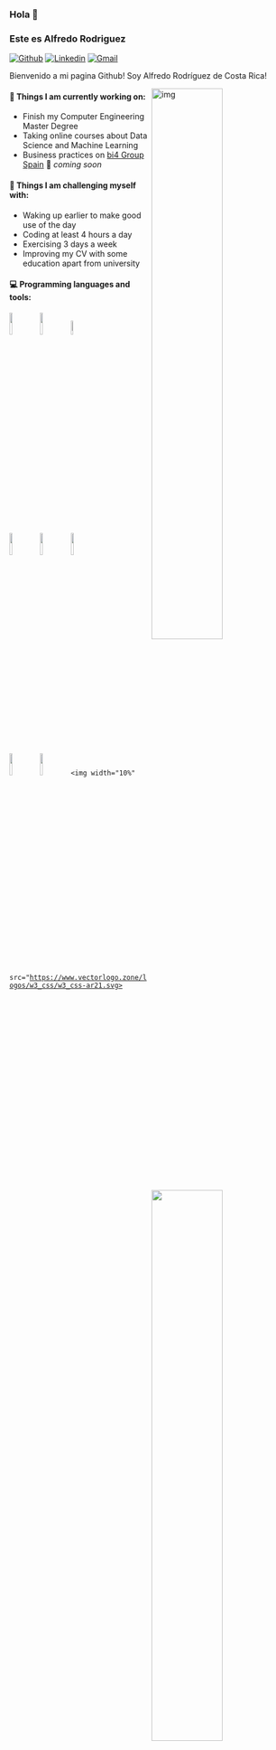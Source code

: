 ### Hola  👋 
### Este es Alfredo Rodriguez

[![Github](https://img.shields.io/badge/-Github-000?style=flat&logo=Github&logoColor=white)](https://github.com/jarscr)
[![Linkedin](https://img.shields.io/badge/-LinkedIn-blue?style=flat&logo=Linkedin&logoColor=white)](https://www.linkedin.com/in/jarscr/)
[![Gmail](https://img.shields.io/badge/-Gmail-c14438?style=flat&logo=Gmail&logoColor=white)](mailto:jarscr@gmail.com)

Bienvenido a mi pagina Github! Soy Alfredo Rodríguez de Costa Rica! 

<img align="right" alt="img" src="https://github.com/jarscr/alfredors/blob/master/cover_image.jpg" width="50%" height="auto" />


#### 🌱 Things I am currently working on: 
- Finish my Computer Engineering Master Degree  
- Taking online courses about Data Science and Machine Learning 
- Business practices on [bi4 Group Spain](https://github.com/bi4group) 🚀 *coming soon*

#### :muscle: Things I am challenging myself with:
- Waking up earlier to make good use of the day
- Coding at least 4 hours a day
- Exercising 3 days a week
- Improving my CV with some education apart from university

#### :computer: Programming languages and tools: 
<p>
	<img width="50%" align="right" src="https://github-readme-stats.vercel.app/api?username=jarscr&show_icons=true&hide_border=true" />

<code><img width="10%" src="https://www.vectorlogo.zone/logos/php/php-icon.svg"></code>
<code><img width="10%" src="https://www.vectorlogo.zone/logos/apache/apache-ar21.svg"></code>
<code><img width="8%" src="https://www.vectorlogo.zone/logos/nginx/nginx-ar21.svg"></code>
<br />
<code><img width="10%" src="https://www.vectorlogo.zone/logos/mariadb/mariadb-ar21.svg"></code>
<code><img width="10%" src="https://www.vectorlogo.zone/logos/mysql/mysql-ar21.svg"></code>
<code><img width="10%" src="https://www.vectorlogo.zone/logos/dotnet/dotnet-horizontal.svg"></code>
<br />
<code><img width="10%" src="https://www.vectorlogo.zone/logos/apache_cordova/apache_cordova-ar21.svg"></code>
<code><img width="10%" src="https://www.vectorlogo.zone/logos/jquery/jquery-horizontal.svg"></code>
<code><img width="10%" src="https://www.vectorlogo.zone/logos/w3_css/w3_css-ar21.svg></code>
</p>


